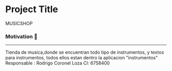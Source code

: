 # Project Title

MUSICSHOP

### Motivation :rocket:

---

Tienda de musica,donde se encuentran todo tipo de instrumentos, y textos para instrumentos, todos ellos estan dentro la aplicacion "instrumentos"
Responsable : Rodrigo Coronel Loza CI: 6758400
